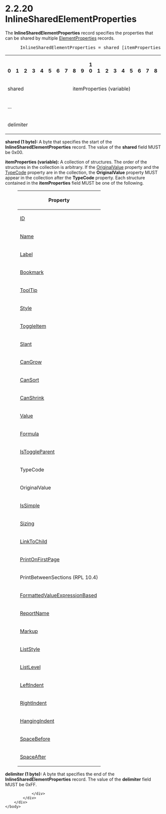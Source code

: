 <html dir="LTR" xmlns:mshelp="http://msdn.microsoft.com/mshelp" xmlns:ddue="http://ddue.schemas.microsoft.com/authoring/2003/5" xmlns:xlink="http://www.w3.org/1999/xlink" xmlns:tool="http://www.microsoft.com/tooltip">
    <head>
        <meta http-equiv="Content-Type" content="text/html; CHARSET=utf-8"></meta>
        <meta name="save" content="history"></meta>
        <title>2.2.20 InlineSharedElementProperties</title>
        <xml>
            <mshelp:toctitle title="2.2.20 InlineSharedElementProperties"></mshelp:toctitle>
            <mshelp:rltitle title="[MS-RPL]: InlineSharedElementProperties"></mshelp:rltitle>
            <mshelp:keyword index="A" term="23d76278-cee5-45ee-a361-a9d94d6d3300"></mshelp:keyword>
            <mshelp:attr name="DCSext.ContentType" value="open specification"></mshelp:attr>
            <mshelp:attr name="AssetID" value="23d76278-cee5-45ee-a361-a9d94d6d3300"></mshelp:attr>
            <mshelp:attr name="TopicType" value="kbRef"></mshelp:attr>
            <mshelp:attr name="DCSext.Title" value="[MS-RPL]: InlineSharedElementProperties" />
        </xml>
    </head>
    <body>
        <div id="header">
            <h1 class="heading">2.2.20 InlineSharedElementProperties</h1>
        </div>
        <div id="mainSection">
            <div id="mainBody">
                <div id="allHistory" class="saveHistory"></div>
                <div id="sectionSection0" class="section" name="collapseableSection">
                    

<p>The <b>InlineSharedElementProperties</b> record specifies
the properties that can be shared by multiple <a href="d7f6cef2-01c6-4562-a4a0-5f205d79963e.md">ElementProperties</a>
records.           </p>

<dl>
<dd>
<div><pre> InlineSharedElementProperties = shared [itemProperties] delimiter
</pre></div>
</dd></dl>

<table>
 <tr>
  <th><p><br>0</p></th>
  <th><p><br>1</p></th>
  <th><p><br>2</p></th>
  <th><p><br>3</p></th>
  <th><p><br>4</p></th>
  <th><p><br>5</p></th>
  <th><p><br>6</p></th>
  <th><p><br>7</p></th>
  <th><p><br>8</p></th>
  <th><p><br>9</p></th>
  <th><p>1<br>0</p></th>
  <th><p><br>1</p></th>
  <th><p><br>2</p></th>
  <th><p><br>3</p></th>
  <th><p><br>4</p></th>
  <th><p><br>5</p></th>
  <th><p><br>6</p></th>
  <th><p><br>7</p></th>
  <th><p><br>8</p></th>
  <th><p><br>9</p></th>
  <th><p>2<br>0</p></th>
  <th><p><br>1</p></th>
  <th><p><br>2</p></th>
  <th><p><br>3</p></th>
  <th><p><br>4</p></th>
  <th><p><br>5</p></th>
  <th><p><br>6</p></th>
  <th><p><br>7</p></th>
  <th><p><br>8</p></th>
  <th><p><br>9</p></th>
  <th><p>3<br>0</p></th>
  <th><p><br>1</p></th>
 </tr>
 <tr>
  <td colspan="8">
  <p>shared</p>
  </td>
  <td colspan="24">
  <p>itemProperties
  (variable)</p>
  </td>
 </tr>
 <tr>
  <td colspan="32">
  <p>...</p>
  </td>
 </tr>
 <tr>
  <td colspan="8">
  <p>delimiter</p>
  </td>
  
 </tr>
</table>

<p><b>shared (1 byte): </b>A byte that specifies the
start of the <b>InlineSharedElementProperties</b> record. The value of the <b>shared</b>
field MUST be 0x00.</p>

<p><b>itemProperties (variable): </b>A collection of
structures. The order of the structures in the collection is arbitrary. If the <a href="50e2d7e4-3987-43c5-9b07-91ae5d4ebfe6.md">OriginalValue</a> property and
the <a href="b5b6a9a8-765b-4ff5-a6be-01fbf48f953b.md">TypeCode</a> property
are in the collection, the <b>OriginalValue</b> property MUST appear in the
collection after the <b>TypeCode</b> property. Each structure contained in the <b>itemProperties</b>
field MUST be one of the following.</p>

<dl>
<dd>
<table>
 <thead>
  <tr>
   <th>
   <p>Property</p>
   </th>
  </tr>
 </thead>
 <tr>
  <td>
  <p><a href="cefdcebd-7703-4ba3-a8f1-ba3681283bf7.md">ID</a></p>
  </td>
 </tr>
 <tr>
  <td>
  <p><a href="62a0694f-142f-4b75-be82-c15aff6e535b.md">Name</a></p>
  </td>
 </tr>
 <tr>
  <td>
  <p><a href="07e6d2f5-45d1-415f-b4d0-ed2de8bd7801.md">Label</a></p>
  </td>
 </tr>
 <tr>
  <td>
  <p><a href="4bcb32fe-6fca-461b-ab82-909174314629.md">Bookmark</a></p>
  </td>
 </tr>
 <tr>
  <td>
  <p><a href="700fe509-80a0-41c1-aedd-451cd43a9c1d.md">ToolTip</a></p>
  </td>
 </tr>
 <tr>
  <td>
  <p><a href="04bf25a1-2f43-4acf-b9eb-b9fa2dc45202.md">Style</a></p>
  </td>
 </tr>
 <tr>
  <td>
  <p><a href="77b85c3e-ef13-47bc-86ca-f9f82b1c7451.md">ToggleItem</a></p>
  </td>
 </tr>
 <tr>
  <td>
  <p><a href="e6dae7fe-2801-49ce-9389-23f39a543ed1.md">Slant</a></p>
  </td>
 </tr>
 <tr>
  <td>
  <p><a href="4a5d3db4-5291-4394-9d17-9f45ece1b7f8.md">CanGrow</a></p>
  </td>
 </tr>
 <tr>
  <td>
  <p><a href="73f35879-8190-41ab-9941-e8d185beff71.md">CanSort</a></p>
  </td>
 </tr>
 <tr>
  <td>
  <p><a href="92f833d5-8678-4028-ad87-fd8a97b3ba12.md">CanShrink</a></p>
  </td>
 </tr>
 <tr>
  <td>
  <p><a href="3f7eea86-e226-47e0-bcc0-0b71b90172e1.md">Value</a></p>
  </td>
 </tr>
 <tr>
  <td>
  <p><a href="f400b13f-a0d4-4621-a3bc-6c41f5e7dda6.md">Formula</a></p>
  </td>
 </tr>
 <tr>
  <td>
  <p><a href="e474faf9-2be5-44c3-9bf6-76ab12309d9f.md">IsToggleParent</a></p>
  </td>
 </tr>
 <tr>
  <td>
  <p>TypeCode</p>
  </td>
 </tr>
 <tr>
  <td>
  <p>OriginalValue</p>
  </td>
 </tr>
 <tr>
  <td>
  <p><a href="1f7d292a-0408-41fd-85c9-4b52b879b14e.md">IsSimple</a></p>
  </td>
 </tr>
 <tr>
  <td>
  <p><a href="2c657715-bf25-466b-8cae-eccac183bc12.md">Sizing</a></p>
  </td>
 </tr>
 <tr>
  <td>
  <p><a href="fe72253b-4509-4840-ab1e-68f9bbcf956f.md">LinkToChild</a></p>
  </td>
 </tr>
 <tr>
  <td>
  <p><a href="c5ff73cb-c92e-4cd0-a3cc-32f7e76a2471.md">PrintOnFirstPage</a></p>
  </td>
 </tr>
 <tr>
  <td>
  <p>PrintBetweenSections (RPL 10.4)</p>
  </td>
 </tr>
 <tr>
  <td>
  <p><a href="a6b04ecb-0cfc-4e30-a766-d6684258fe4c.md">FormattedValueExpressionBased</a></p>
  </td>
 </tr>
 <tr>
  <td>
  <p><a href="04f243a8-affa-43cc-9232-ca7254222200.md">ReportName</a></p>
  </td>
 </tr>
 <tr>
  <td>
  <p><a href="d3fe9297-a043-4729-bf0b-fb63f8848248.md">Markup</a></p>
  </td>
 </tr>
 <tr>
  <td>
  <p><a href="4f607546-2a2e-4cf2-869b-1a994e7a0db1.md">ListStyle</a></p>
  </td>
 </tr>
 <tr>
  <td>
  <p><a href="5b84365d-251e-438a-92f4-5ff4619a2ce4.md">ListLevel</a></p>
  </td>
 </tr>
 <tr>
  <td>
  <p><a href="4b807519-fe1b-4d9b-bd27-b484fec814b2.md">LeftIndent</a></p>
  </td>
 </tr>
 <tr>
  <td>
  <p><a href="87063fe1-2139-422a-80de-47d6f710d59b.md">RightIndent</a></p>
  </td>
 </tr>
 <tr>
  <td>
  <p><a href="ebcf76fd-7a49-4b92-8628-05a303b4b3b1.md">HangingIndent</a></p>
  </td>
 </tr>
 <tr>
  <td>
  <p><a href="373409b2-38d6-47f2-8769-571fd820f3ba.md">SpaceBefore</a></p>
  </td>
 </tr>
 <tr>
  <td>
  <p><a href="7482a298-55f7-4580-844c-5d7b66abbcaf.md">SpaceAfter</a></p>
  </td>
 </tr>
</table>
</dd></dl>

<p><b>delimiter (1 byte): </b>A byte that specifies the
end of the <b>InlineSharedElementProperties</b> record. The value of the <b>delimiter</b>
field MUST be 0xFF.</p>


                </div>
            </div>
        </div>
    </body>
</html>